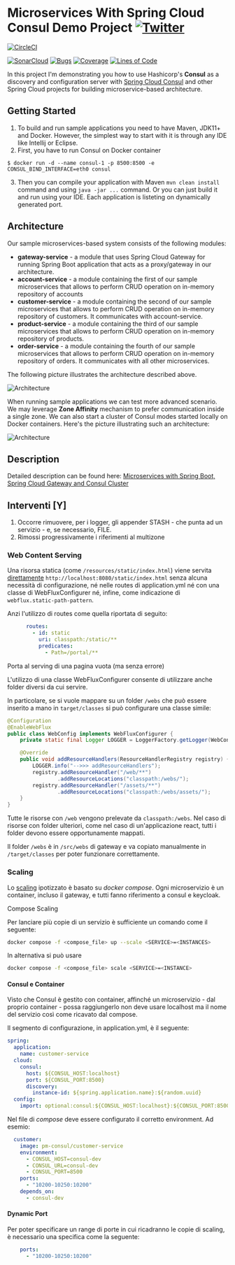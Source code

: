 # Microservices With Spring Cloud Consul Demo Project [![Twitter](https://img.shields.io/twitter/follow/piotr_minkowski.svg?style=social&logo=twitter&label=Follow%20Me)](https://twitter.com/piotr_minkowski)

[![CircleCI](https://circleci.com/gh/piomin/sample-spring-cloud-consul.svg?style=svg)](https://circleci.com/gh/piomin/sample-spring-cloud-consul)

[![SonarCloud](https://sonarcloud.io/images/project_badges/sonarcloud-black.svg)](https://sonarcloud.io/dashboard?id=piomin_sample-spring-cloud-consul)
[![Bugs](https://sonarcloud.io/api/project_badges/measure?project=piomin_sample-spring-cloud-consul&metric=bugs)](https://sonarcloud.io/dashboard?id=piomin_sample-spring-cloud-consul)
[![Coverage](https://sonarcloud.io/api/project_badges/measure?project=piomin_sample-spring-cloud-consul&metric=coverage)](https://sonarcloud.io/dashboard?id=piomin_sample-spring-cloud-consul)
[![Lines of Code](https://sonarcloud.io/api/project_badges/measure?project=piomin_sample-spring-cloud-consul&metric=ncloc)](https://sonarcloud.io/dashboard?id=piomin_sample-spring-cloud-consul)

In this project I'm demonstrating you how to use Hashicorp's **Consul** as a discovery and configuration server with [Spring Cloud Consul](https://spring.io/projects/spring-cloud-consul) and other Spring Cloud projects for building microservice-based architecture.

## Getting Started
1. To build and run sample applications you need to have Maven, JDK11+ and Docker. However, the simplest way to start with it is through any IDE like Intellij or Eclipse.
2. First, you have to run Consul on Docker container
```
$ docker run -d --name consul-1 -p 8500:8500 -e CONSUL_BIND_INTERFACE=eth0 consul
```
3. Then you can compile your application with Maven `mvn clean install` command and using `java -jar ...` command. Or you can just build it and run using your IDE. Each application is listeting on dynamically generated port.

## Architecture
Our sample microservices-based system consists of the following modules:
- **gateway-service** - a module that uses Spring Cloud Gateway for running Spring Boot application that acts as a proxy/gateway in our architecture.
- **account-service** -  a module containing the first of our sample microservices that allows to perform CRUD operation on in-memory repository of accounts
- **customer-service** - a module containing the second of our sample microservices that allows to perform CRUD operation on in-memory repository of customers. It communicates with account-service.
- **product-service** - a module containing the third of our sample microservices that allows to perform CRUD operation on in-memory repository of products.
- **order-service** - a module containing the fourth of our sample microservices that allows to perform CRUD operation on in-memory repository of orders. It communicates with all other microservices.

The following picture illustrates the architecture described above.

<img src="https://piotrminkowski.files.wordpress.com/2019/11/microservices-consul-1-1.png" title="Architecture"><br/>

When running sample applications we can test more advanced scenario. We may leverage **Zone Affinity** mechanism to prefer communication inside a single zone. We can also start a cluster of Consul modes started locally on Docker containers. Here's the picture illustrating such an architecture:

<img src="https://piotrminkowski.files.wordpress.com/2019/11/microservices-consul-2.png" title="Architecture"><br/>

## Description
Detailed description can be found here: [Microservices with Spring Boot, Spring Cloud Gateway and Consul Cluster](https://piotrminkowski.com/2019/11/06/microservices-with-spring-boot-spring-cloud-gateway-and-consul-cluster/)


## Interventi [Y]

1. Occorre rimuovere, per i logger, gli appender STASH - che punta ad un servizio - e, se necessario, FILE.
2. Rimossi progressivamente i riferimenti al multizone

### Web Content Serving

Una risorsa statica (come `/resources/static/index.html`) viene servita [direttamente](https://www.baeldung.com/spring-webflux-static-content) `http://localhost:8080/static/index.html` senza alcuna necessità di configurazione, né nelle routes di application.yml né con una classe di WebFluxConfigurer né, infine, come indicazione di `webflux.static-path-pattern`.

Anzi l'utilizzo di routes come quella riportata di seguito:

```yml
      routes:
        - id: static
          uri: classpath:/static/**
          predicates:
            - Path=/portal/**
```

Porta al serving di una pagina vuota (ma senza errore)



L'utilizzo di una classe WebFluxConfigurer consente di utilizzare anche folder diversi da cui servire. 



In particolare, se si vuole mappare su un folder `/webs` che può essere inserito a mano in `target/classes` si può configurare una classe simile:

```java
@Configuration
@EnableWebFlux
public class WebConfig implements WebFluxConfigurer {
    private static final Logger LOGGER = LoggerFactory.getLogger(WebConfig.class);

    @Override
    public void addResourceHandlers(ResourceHandlerRegistry registry) {
        LOGGER.info("-->>> addResourceHandlers");
        registry.addResourceHandler("/web/**")
                .addResourceLocations("classpath:/webs/"); 
        registry.addResourceHandler("/assets/**")
                .addResourceLocations("classpath:/webs/assets/");
    }
}
```



Tutte le risorse con `/web` vengono prelevate da `classpath:/webs`. Nel caso di risorse con folder ulteriori, come nel caso di un'applicazione react, tutti i folder devono essere opportunamente mappati.

Il folder `/webs` è in `/src/webs` di gateway e va copiato manualmente in `/target/classes` per poter funzionare correttamente.



### Scaling

Lo [scaling](https://thelinuxcode.com/scale-services-in-docker-compose/) ipotizzato è basato su *docker compose*. Ogni microservizio è un container, incluso il gateway, e tutti fanno riferimento a consul e keycloak.

Compose Scaling

Per lanciare più copie di un servizio è sufficiente un comando come il seguente:

```bash
docker compose -f <compose_file> up --scale <SERVICE>=<INSTANCES>
```

In alternativa si può usare

```bash
docker compose -f <compose_file> scale <SERVICE>=<INSTANCE>
```



#### Consul e Container

Visto che Consul è gestito con container, affinché un microservizio - dal proprio container - possa raggiungerlo non deve usare localhost ma il nome del servizio così come ricavato dal compose.

Il segmento di configurazione, in application.yml, è il seguente:

```yml
spring:  
  application:
    name: customer-service
  cloud:
    consul:
      host: ${CONSUL_HOST:localhost}
      port: ${CONSUL_PORT:8500}
      discovery:
        instance-id: ${spring.application.name}:${random.uuid}
  config:
    import: optional:consul:${CONSUL_HOST:localhost}:${CONSUL_PORT:8500}
```



Nel file di _compose_  deve essere configurato il corretto environment. Ad esemio:

```yml
  customer:
    image: pm-consul/customer-service
    environment:
      - CONSUL_HOST=consul-dev
      - CONSUL_URL=consul-dev
      - CONSUL_PORT=8500
    ports:
      - "10200-10250:10200"
    depends_on:
      - consul-dev
```



#### Dynamic Port

Per poter specificare un range di porte in cui ricadranno le copie di scaling, è necessario una specifica come la seguente:

```yml
    ports:
      - "10200-10250:10200"    
```



